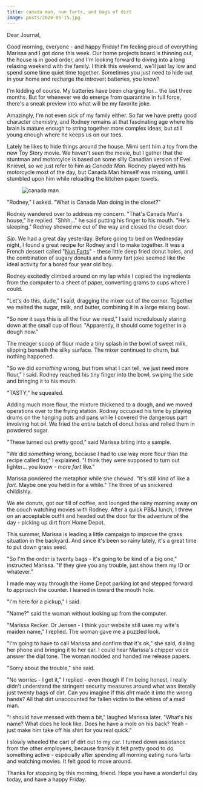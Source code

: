 ```yaml
---
title: canada man, nun farts, and bags of dirt
image: posts/2020-05-15.jpg
---
```


Dear Journal,

Good morning, everyone - and happy Friday!  I'm feeling proud of
everything Marissa and I got done this week.  Our home projects board
is thinning out, the house is in good order, and I'm looking forward
to diving into a long relaxing weekend with the family.  I think this
weekend, we'll just lay low and spend some time quiet time together.
Sometimes you just need to hide out in your home and recharge the
introvert batteries, you know?

I'm kidding of course.  My batteries have been charging for... the
last three months.  But for whenever we do emerge from quarantine in
full force, there's a sneak preview into what will be my favorite
joke.

Amazingly, I'm not even sick of my family either.  So far we have
pretty good character chemistry, and Rodney remains at that
fascinating age where his brain is mature enough to string together
more complex ideas, but still young enough where he keeps us on our
toes.

Lately he likes to hide things around the house.  Mimi sent him a toy
from the new Toy Story movie.  We haven't seen the movie, but I gather
that the stuntman and motorcylce is based on some silly Canadian
version of Evel Knievel, so we just refer to him as _Canada Man_.
Rodney played with his motorcycle most of the day, but Canada Man
himself was missing, until I stumbled upon him while reloading the
kitchen paper towels.

<figure>
  <img src="{{ site.baseurl }}assets/images/canada-mans-house.jpg" alt="canada man">
</figure>

"Rodney," I asked.  "What is Canada Man doing in the closet?"

Rodney wandered over to address my concern.  "That's Canada Man's
house," he replied.  "Shhh..." he said putting his finger to his
mouth.  "He's sleeping."  Rodney shoved me out of the way and closed
the closet door.

_Sip_.  We had a great day yesterday.  Before going to bed on
Wednesday night, I found a great recipe for Rodney and I to make
together.  It was a French dessert called "[Nun Farts]" - these little
deep fried donut holes, and the combination of sugary donuts and a
funny fart joke seemed like the ideal activity for a bored four year
old boy.

Rodney excitedly climbed around on my lap while I copied the
ingredients from the computer to a sheet of paper, converting grams to
cups where I could.

"Let's do this, dude," I said, dragging the mixer out of the corner.
Together we melted the sugar, milk, and butter, combining it in a
large mixing bowl.

"So now it says this is all the flour we need," I said incredulously
staring down at the small cup of flour.  "Apparently, it should come
together in a dough now."

The meager scoop of flour made a tiny splash in the bowl of sweet
milk, slipping beneath the silky surface.  The mixer continued to
churn, but nothing happened.

"So we did _something_ wrong, but from what I can tell, we just need
more flour," I said.  Rodney reached his tiny finger into the bowl,
swiping the side and bringing it to his mouth.

"TASTY," he squealed.

Adding much more flour, the mixture thickened to a dough, and we moved
operations over to the frying station.  Rodney occupied his time by
playing drums on the hanging pots and pans while I covered the
dangerous part involving hot oil.  We fried the entire batch of donut
holes and rolled them in powdered sugar.

"These turned out pretty good," said Marissa biting into a sample.

"We did _something_ wrong, because I had to use way more flour than
the recipe called for," I explained.  "I think they were supposed to
turn out lighter... you know - more _fart_ like."

Marissa pondered the metaphor while she chewed.  "It's still kind of
like a _fart_.  Maybe one you held in for a while."  The three of us
snickered childishly.

We ate donuts, got our fill of coffee, and lounged the rainy morning
away on the couch watching movies with Rodney.  After a quick PB&J
lunch, I threw on an acceptable outfit and headed out the door for the
adventure of the day - picking up dirt from Home Depot.

This summer, Marissa is leading a little campaign to improve the grass
situation in the backyard.  And since it's been so rainy lately, it's
a great time to put down grass seed.

"So I'm the order is twenty bags - it's going to be kind of a big
one," instructed Marissa.  "If they give you any trouble, just show
them my ID or whatever."

I made may way through the Home Depot parking lot and stepped forward
to approach the counter.  I leaned in toward the mouth hole.

"I'm here for a pickup," I said.

"Name?" said the woman without looking up from the computer.

"Marissa Recker.  Or Jensen - I think your website still uses my
wife's maiden name," I replied.  The woman gave me a puzzled look.

"I'm going to have to call Marissa and confirm that it's ok," she
said, dialing her phone and bringing it to her ear.  I could hear
Marissa's chipper voice answer the dial tone.  The woman nodded and
handed me release papers.

"Sorry about the trouble," she said.

"No worries - I get it," I replied - even though if I'm being honest,
I really didn't understand the stringent security measures around what
was literally just twenty bags of dirt.  Can you imagine if this
_dirt_ made it into the wrong hands?  All that dirt unaccounted for
fallen victim to the whims of a mad man.

"I should have messed with them a bit," laughed Marissa later.
"What's his name?  What does he look like.  Does he have a mole on his
back?  Yeah - just make him take off his shirt for you real quick."

I slowly wheeled the cart of dirt out to my car.  I turned down
assistance from the other employees, because frankly it felt pretty
good to do something active - especially after spending all morning
eating nuns farts and watching movies.  It felt good to move around.

Thanks for stopping by this morning, friend.  Hope you have a
wonderful day today, and have a happy Friday.

[Nun Farts]: https://www.thefrenchcookingacademy.com/recipe/french-dessert-choux-pastry-puffs/
